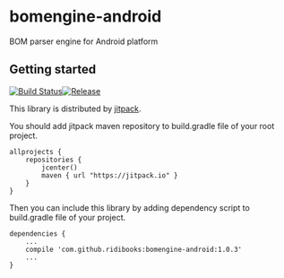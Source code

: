# bomengine-android
BOM parser engine for Android platform

## Getting started
[![Build Status](https://travis-ci.org/ridibooks/bomengine-android.svg?branch=master)](https://travis-ci.org/ridibooks/bomengine-android)[![Release](https://jitpack.io/v/ridibooks/bomengine-android.svg)](https://jitpack.io/#ridibooks/bomengine-android)

This library is distributed by [jitpack](https://jitpack.io).

You should add jitpack maven repository to build.gradle file of your root project.

```
allprojects {
    repositories {
        jcenter()
        maven { url "https://jitpack.io" }
    }
}
```

Then you can include this library by adding dependency script to build.gradle file of your project.

```
dependencies {
    ...
    compile 'com.github.ridibooks:bomengine-android:1.0.3'
    ...
}
```
